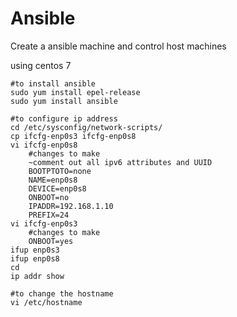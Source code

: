 # Ansible
Create a ansible machine and control host machines 



using centos 7 

	#to install ansible
	sudo yum install epel-release
	sudo yum install ansible
	
	#to configure ip address
	cd /etc/sysconfig/network-scripts/
	cp ifcfg-enp0s3 ifcfg-enp0s8
	vi ifcfg-enp0s8
		#changes to make
		~comment out all ipv6 attributes and UUID
		BOOTPTOTO=none
		NAME=enp0s8
		DEVICE=enp0s8
		ONBOOT=no
		IPADDR=192.168.1.10
		PREFIX=24
	vi ifcfg-enp0s3
		#changes to make
		ONBOOT=yes
	ifup enp0s3
	ifup enp0s8
	cd
	ip addr show
	
	#to change the hostname
	vi /etc/hostname
